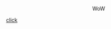 <p align='center'>WoW</p>
<a href="https://mrflusha.github.io/regform.github.io/" align='center' link='grey' vlink='green'>click</a>
